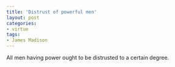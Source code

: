 ```yaml
---
title: 'Distrust of powerful men'
layout: post
categories:
- virtue
tags:
- James Madison
---
```


All men having power ought to be distrusted to a certain degree.
